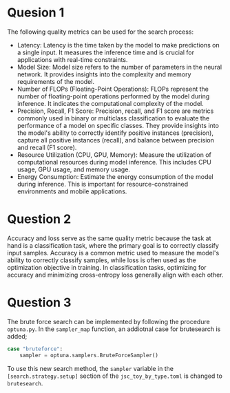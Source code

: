 # Quesion 1
The following quality metrics can be used for the search process:
- Latency: Latency is the time taken by the model to make predictions on a single input. It measures the inference time and is crucial for applications with real-time constraints.
- Model Size: Model size refers to the number of parameters in the neural network. It provides insights into the complexity and memory requirements of the model.
- Number of FLOPs (Floating-Point Operations): FLOPs represent the number of floating-point operations performed by the model during inference. It indicates the computational complexity of the model.
- Precision, Recall, F1 Score: Precision, recall, and F1 score are metrics commonly used in binary or multiclass classification to evaluate the performance of a model on specific classes. They provide insights into the model's ability to correctly identify positive instances (precision), capture all positive instances (recall), and balance between precision and recall (F1 score).
- Resource Utilization (CPU, GPU, Memory): Measure the utilization of computational resources during model inference. This includes CPU usage, GPU usage, and memory usage.
- Energy Consumption: Estimate the energy consumption of the model during inference. This is important for resource-constrained environments and mobile applications.

# Question 2
Accuracy and loss serve as the same quality metric because the task at hand is a classification task, where the primary goal is to correctly classify input samples. Accuracy is a common metric used to measure the model's ability to correctly classify samples, while loss is often used as the optimization objective in training. In classification tasks, optimizing for accuracy and minimizing cross-entropy loss generally align with each other.

# Question 3
The brute force search can be implemented by following the procedure `optuna.py`. In the `sampler_map` function, an addiotnal case for brutesearch is added;

```python
case "bruteforce":
    sampler = optuna.samplers.BruteForceSampler()
```

To use this new search method, the `sampler` variable in the `[search.strategy.setup]` section of the `jsc_toy_by_type.toml` is changed to `brutesearch`.
